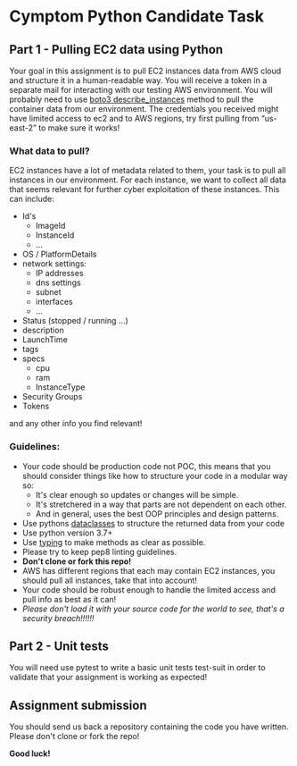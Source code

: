 # Cymptom Python Candidate Task

## Part 1 - Pulling EC2 data using Python
Your goal in this assignment is to pull EC2 instances data from AWS cloud and structure it in a human-readable way.
You will receive a token in a separate mail for interacting with our testing AWS environment.
You will probably need to use [boto3 describe_instances](https://boto3.amazonaws.com/v1/documentation/api/latest/reference/services/ec2.html#EC2.Client.describe_instances)
method to pull the container data from our environment.
The credentials you received might have limited access to ec2 and to AWS regions, try first pulling from “us-east-2” to make sure it works!

### What data to pull?
EC2 instances have a lot of metadata related to them, your task is to pull all instances in our environment.
For each instance, we want to collect all data that seems relevant for further cyber exploitation of these instances.
This can include:
* Id's
  * ImageId
  * InstanceId
  * ...
* OS / PlatformDetails
* network settings:
  * IP addresses
  * dns settings
  * subnet
  * interfaces
  * ...
* Status (stopped / running ...)
* description
* LaunchTime
* tags
* specs
  * cpu
  * ram
  * InstanceType
* Security Groups
* Tokens

and any other info you find relevant!

### Guidelines:
* Your code should be production code not POC, this means that you should consider things like how to structure your 
code in a modular way so:
  * It's clear enough so updates or changes will be simple.
  * It's stretchered in a way that parts are not dependent on each other.
  * And in general, uses the best OOP principles and design patterns.
* Use pythons [dataclasses](https://docs.python.org/3/library/dataclasses.html) to structure the returned data from your code
* Use python version 3.7+
* Use [typing](https://docs.python.org/3/library/typing.html) to make methods as clear as possible.
* Please try to keep pep8 linting guidelines.
* **Don't clone or fork this repo!**
* AWS has different regions that each may contain EC2 instances, you should pull all instances, take that into account!
* Your code should be robust enough to handle the limited access and pull info as best as it can!
* *Please don't load it with your source code for the world to see, that's a security breach!!!!!!*


## Part 2 - Unit tests

You will need use pytest to write a basic unit tests test-suit in order to validate that your assignment is working as expected!


## Assignment submission
You should send us back a repository containing the code you have written.
Please don't clone or fork the repo!

**Good luck!**
